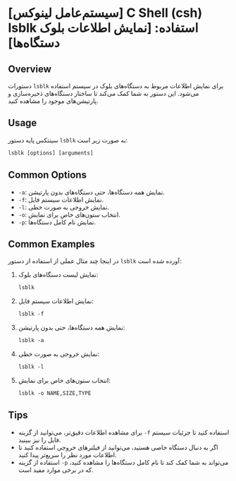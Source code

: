 # [سیستم‌عامل لینوکس] C Shell (csh) lsblk استفاده: [نمایش اطلاعات بلوک دستگاه‌ها]

## Overview
دستورات `lsblk` برای نمایش اطلاعات مربوط به دستگاه‌های بلوک در سیستم استفاده می‌شود. این دستور به شما کمک می‌کند تا ساختار دستگاه‌های ذخیره‌سازی و پارتیشن‌های موجود را مشاهده کنید.

## Usage
سینتکس پایه دستور `lsblk` به صورت زیر است:

```csh
lsblk [options] [arguments]
```

## Common Options
- `-a`: نمایش همه دستگاه‌ها، حتی دستگاه‌های بدون پارتیشن.
- `-f`: نمایش اطلاعات سیستم فایل.
- `-l`: نمایش خروجی به صورت خطی.
- `-o`: انتخاب ستون‌های خاص برای نمایش.
- `-p`: نمایش نام کامل دستگاه‌ها.

## Common Examples
در اینجا چند مثال عملی از استفاده از دستور `lsblk` آورده شده است:

1. نمایش لیست دستگاه‌های بلوک:
   ```csh
   lsblk
   ```

2. نمایش اطلاعات سیستم فایل:
   ```csh
   lsblk -f
   ```

3. نمایش همه دستگاه‌ها، حتی بدون پارتیشن:
   ```csh
   lsblk -a
   ```

4. نمایش خروجی به صورت خطی:
   ```csh
   lsblk -l
   ```

5. انتخاب ستون‌های خاص برای نمایش:
   ```csh
   lsblk -o NAME,SIZE,TYPE
   ```

## Tips
- برای مشاهده اطلاعات دقیق‌تر، می‌توانید از گزینه `-f` استفاده کنید تا جزئیات سیستم فایل را نیز ببینید.
- اگر به دنبال دستگاه خاصی هستید، می‌توانید از فیلترهای خروجی استفاده کنید تا اطلاعات مورد نظر را سریع‌تر پیدا کنید.
- استفاده از گزینه `-p` می‌تواند به شما کمک کند تا نام کامل دستگاه‌ها را مشاهده کنید، که در برخی موارد مفید است.